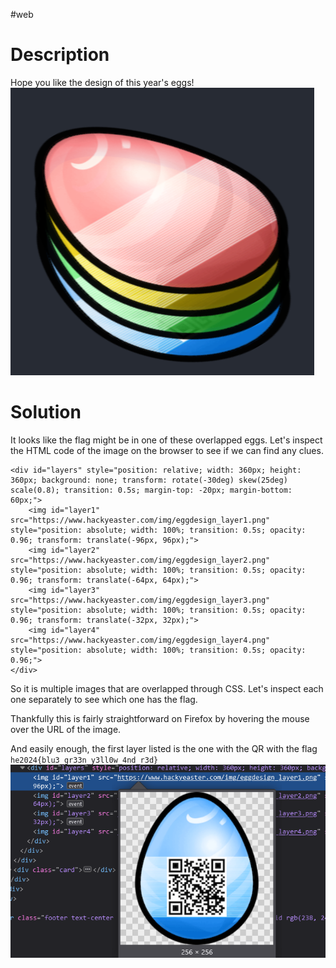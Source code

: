 #web
# Description
Hope you like the design of this year's eggs!
\
![egg design](../Screenshots/Pasted%20image%2020240330200718.png)  
# Solution
It looks like the flag might be in one of these overlapped eggs. Let's inspect the HTML code of the image on the browser to see if we can find any clues.
```
<div id="layers" style="position: relative; width: 360px; height: 360px; background: none; transform: rotate(-30deg) skew(25deg) scale(0.8); transition: 0.5s; margin-top: -20px; margin-bottom: 60px;">  
    <img id="layer1" src="https://www.hackyeaster.com/img/eggdesign_layer1.png" style="position: absolute; width: 100%; transition: 0.5s; opacity: 0.96; transform: translate(-96px, 96px);">  
    <img id="layer2" src="https://www.hackyeaster.com/img/eggdesign_layer2.png" style="position: absolute; width: 100%; transition: 0.5s; opacity: 0.96; transform: translate(-64px, 64px);">  
    <img id="layer3" src="https://www.hackyeaster.com/img/eggdesign_layer3.png" style="position: absolute; width: 100%; transition: 0.5s; opacity: 0.96; transform: translate(-32px, 32px);">  
    <img id="layer4" src="https://www.hackyeaster.com/img/eggdesign_layer4.png" style="position: absolute; width: 100%; transition: 0.5s; opacity: 0.96;">  
</div>
```
So it is multiple images that are overlapped through CSS. Let's inspect each one separately to see which one has the flag.

Thankfully this is fairly straightforward on Firefox by hovering the mouse over the URL of the image.

And easily enough, the first layer listed is the one with the QR with the flag `he2024{blu3_gr33n_y3ll0w_4nd_r3d}`
![](../Screenshots/Pasted%20image%2020240330201448.png)

